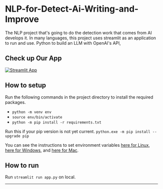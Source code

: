 # NLP-for-Detect-Ai-Writing-and-Improve
The NLP project that's going to do the detection work that comes from AI develops it. In many languages, this project uses streamlit as an application to run and use. Python to build an LLM with OpenAI's API,

## Check up Our App 
[![Streamlit App](https://static.streamlit.io/badges/streamlit_badge_black_white.svg)](https://vizkey-nlp.streamlit.app)

## How to setup

Run the following commands in the project directory to install the required packages.

* `python -m venv env`
* `source env/bin/activate`
* `python -m pip install -r requirements.txt`

Run this if your pip version is not yet current.
`python.exe -m pip install --upgrade pip`

You can see the instructions to set environment variables [here for Linux](https://phoenixnap.com/kb/linux-set-environment-variable), [here for Windows](https://phoenixnap.com/kb/windows-set-environment-variable), and [here for Mac](https://phoenixnap.com/kb/set-environment-variable-mac).

## How to run

Run `streamlit run app.py` on local.

    
---